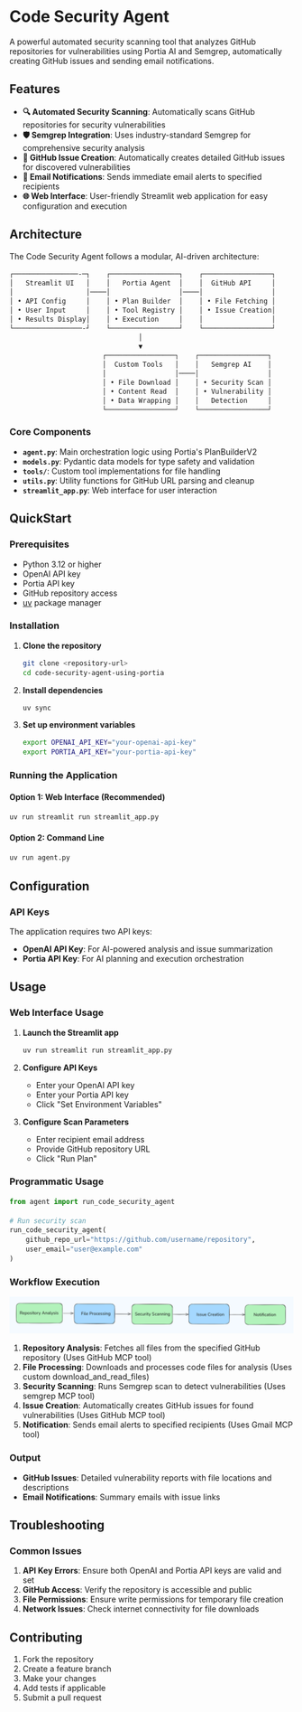 # Code Security Agent

A powerful automated security scanning tool that analyzes GitHub repositories for vulnerabilities using Portia AI and Semgrep, automatically creating GitHub issues and sending email notifications.

## Features

- **🔍 Automated Security Scanning**: Automatically scans GitHub repositories for security vulnerabilities
- **🛡️ Semgrep Integration**: Uses industry-standard Semgrep for comprehensive security analysis
- **📝 GitHub Issue Creation**: Automatically creates detailed GitHub issues for discovered vulnerabilities
- **📧 Email Notifications**: Sends immediate email alerts to specified recipients
- **🌐 Web Interface**: User-friendly Streamlit web application for easy configuration and execution


## Architecture

The Code Security Agent follows a modular, AI-driven architecture:

```
┌────────────────-─┐    ┌─────────────────┐    ┌─────────────────┐
│   Streamlit UI   │    │   Portia Agent  │    │  GitHub API     │
│                  │────│                 │────│                 │
│ • API Config     │    │ • Plan Builder  │    │ • File Fetching │
│ • User Input     │    │ • Tool Registry │    │ • Issue Creation│
│ • Results Display│    │ • Execution     │    │                 │
└─────────────────-┘    └─────────────────┘    └─────────────────┘
                                │
                                ▼
                       ┌─────────────────┐    ┌─────────────────┐
                       │  Custom Tools   │    │   Semgrep AI    │
                       │                 │────│                 │
                       │ • File Download │    │ • Security Scan │
                       │ • Content Read  │    │ • Vulnerability │
                       │ • Data Wrapping │    │   Detection     │
                       └─────────────────┘    └─────────────────┘
```

### Core Components

- **`agent.py`**: Main orchestration logic using Portia's PlanBuilderV2
- **`models.py`**: Pydantic data models for type safety and validation
- **`tools/`**: Custom tool implementations for file handling
- **`utils.py`**: Utility functions for GitHub URL parsing and cleanup
- **`streamlit_app.py`**: Web interface for user interaction

## QuickStart

### Prerequisites

- Python 3.12 or higher
- OpenAI API key
- Portia API key
- GitHub repository access
- [uv](https://docs.astral.sh/uv/) package manager

### Installation

1. **Clone the repository**
   ```bash
   git clone <repository-url>
   cd code-security-agent-using-portia
   ```

2. **Install dependencies**
   ```bash
   uv sync
   ```

3. **Set up environment variables**
   ```bash
   export OPENAI_API_KEY="your-openai-api-key"
   export PORTIA_API_KEY="your-portia-api-key"
   ```

### Running the Application

#### Option 1: Web Interface (Recommended)
```bash
uv run streamlit run streamlit_app.py
```

#### Option 2: Command Line
```bash
uv run agent.py
```

## Configuration

### API Keys

The application requires two API keys:

- **OpenAI API Key**: For AI-powered analysis and issue summarization
- **Portia API Key**: For AI planning and execution orchestration

## Usage

### Web Interface Usage

1. **Launch the Streamlit app**
   ```bash
   uv run streamlit run streamlit_app.py
   ```

2. **Configure API Keys**
   - Enter your OpenAI API key
   - Enter your Portia API key
   - Click "Set Environment Variables"

3. **Configure Scan Parameters**
   - Enter recipient email address
   - Provide GitHub repository URL
   - Click "Run Plan"

### Programmatic Usage

```python
from agent import run_code_security_agent

# Run security scan
run_code_security_agent(
    github_repo_url="https://github.com/username/repository",
    user_email="user@example.com"
)
```

### Workflow Execution

![workflow](assets/workflow.png)

1. **Repository Analysis**: Fetches all files from the specified GitHub repository (Uses GitHub MCP tool)
2. **File Processing**: Downloads and processes code files for analysis (Uses custom download_and_read_files)
3. **Security Scanning**: Runs Semgrep scan to detect vulnerabilities (Uses semgrep MCP tool)
4. **Issue Creation**: Automatically creates GitHub issues for found vulnerabilities (Uses GitHub MCP tool)
5. **Notification**: Sends email alerts to specified recipients (Uses Gmail MCP tool)

### Output

- **GitHub Issues**: Detailed vulnerability reports with file locations and descriptions
- **Email Notifications**: Summary emails with issue links

## Troubleshooting

### Common Issues

1. **API Key Errors**: Ensure both OpenAI and Portia API keys are valid and set
2. **GitHub Access**: Verify the repository is accessible and public
3. **File Permissions**: Ensure write permissions for temporary file creation
4. **Network Issues**: Check internet connectivity for file downloads

## Contributing

1. Fork the repository
2. Create a feature branch
3. Make your changes
4. Add tests if applicable
5. Submit a pull request

